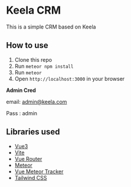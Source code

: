 # Keela CRM 

This is a simple CRM based on Keela

## How to use

1. Clone this repo
2. Run `meteor npm install`
3. Run `meteor`
4. Open `http://localhost:3000` in your browser

**Admin Cred**

email: admin@keela.com

Pass : admin

## Libraries used

- [Vue3](https://v3.vuejs.org/)
- [Vite](https://vitejs.dev/)
- [Vue Router](https://next.router.vuejs.org/)
- [Meteor](https://www.meteor.com/)
- [Vue Meteor Tracker](https://github.com/meteor-vue/vue-meteor-tracker)
- [Tailwind CSS](https://tailwindcss.com/)
